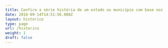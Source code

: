 ```yaml
---
title: Confira a série história de um estado ou município com base nos indicadores do Observatório
date: 2018-09-14T14:51:56.000Z
layout: historico
type: page
url: /historico
weight: 1
draft: false
---
```


